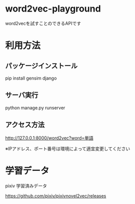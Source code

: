 # word2vec-playground
word2vecを試すことのできるAPIです

# 利用方法
## パッケージインストール
pip install gensim django

## サーバ実行
python manage.py runserver

## アクセス方法
http://127.0.0.1:8000/word2vec?word=単語

※IPアドレス、ポート番号は環境によって適宜変更してください
# 学習データ
pixiv 学習済みデータ

<https://github.com/pixiv/pixivnovel2vec/releases>
